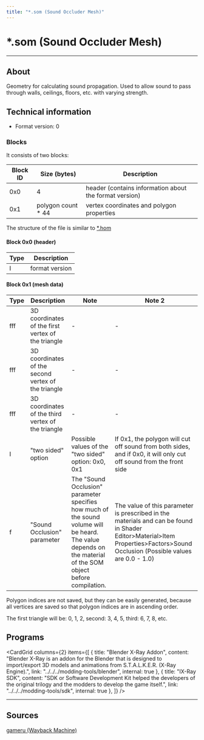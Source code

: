 ```yaml
---
title: "*.som (Sound Occluder Mesh)"
---
```


# *.som (Sound Occluder Mesh)

___

## About

Geometry for calculating sound propagation. Used to allow sound to pass through walls, ceilings, floors, etc. with varying strength.

## Technical information

- Format version: 0

### Blocks

It consists of two blocks:

| Block ID | Size (bytes) | Description |
|---|---|---|
| 0x0 | 4 | header (contains information about the format version) |
| 0x1 | polygon count * 44 | vertex coordinates and polygon properties |

The structure of the file is similar to [*.hom](hom.md)

#### Block 0x0 (header)

| Type | Description |
|---|---|
| I | format version |

#### Block 0x1 (mesh data)

| Type | Description | Note | Note 2 |
|---|---|---|---|
| fff | 3D coordinates of the first vertex of the triangle | - | - |
| fff | 3D coordinates of the second vertex of the triangle | - | - |
| fff | 3D coordinates of the third vertex of the triangle | - | - |
| I | "two sided" option | Possible values of the "two sided" option: 0x0, 0x1 | If 0x1, the polygon will cut off sound from both sides, and if 0x0, it will only cut off sound from the front side |
| f | "Sound Occlusion" parameter | The "Sound Occlusion" parameter specifies how much of the sound volume will be heard. The value depends on the material of the SOM object before compilation. | The value of this parameter is prescribed in the materials and can be found in Shader Editor>Material>Item Properties>Factors>Sound Occlusion (Possible values are 0.0 - 1.0) |

Polygon indices are not saved, but they can be easily generated, because all vertices are saved so that polygon indices are in ascending order.

The first triangle will be: 0, 1, 2, second: 3, 4, 5, third: 6, 7, 8, etc.

## Programs

<CardGrid
  columns={2}
  items={[
    {
      title: "Blender X-Ray Addon",
      content: "Blender X-Ray is an addon for the Blender that is designed to import/export 3D models and animations from S.T.A.L.K.E.R. (X-Ray Engine).",
      link: "../../../modding-tools/blender",
      internal: true
    },
    {
      title: "IX-Ray SDK",
      content: "SDK or Software Development Kit helped the developers of the original trilogy and the modders to develop the game itself.",
      link: "../../../modding-tools/sdk",
      internal: true
    },
  ]}
/>

___

## Sources

[gameru (Wayback Machine)](https://web.archive.org/web/20200918231516/http://stalkerin.gameru.net/wiki/index.php?title=Level.som)
